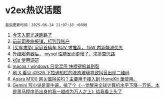 # v2ex热议话题

`最后更新时间：2025-06-14 11:07:18 +0800`

1. [今天入职光速跑路了](https://www.v2ex.com/t/1138378)
1. [前前司差旅报销，打到我账户](https://www.v2ex.com/t/1138438)
1. [[买车求助] 家庭首辆车 SUV 求推荐， 15W 内新能源优先](https://www.v2ex.com/t/1138412)
1. [升级服务器后， mysql 性能反而更慢了，求排查思路](https://www.v2ex.com/t/1138433)
1. [k8s 使用调研](https://www.v2ex.com/t/1138350)
1. [macos / windows 日常混用 快捷键极其割裂](https://www.v2ex.com/t/1138400)
1. [刷 X 看见 iOS26 下拉通知栏的液态玻璃导致抖音出现二维码](https://www.v2ex.com/t/1138346)
1. [Aqara M100 网关值得买吗？主要用于接入到 HomeKit 里使用。](https://www.v2ex.com/t/1138351)
1. [Gemini 写小说是真牛逼，搞了个《一觉醒来全球计算机水平下降一万倍，本是黑马程序员出身的我一越成为万人之上》给我看上头了](https://www.v2ex.com/t/1138419)

